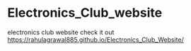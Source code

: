 # Electronics_Club_website
electronics club website
check it out
https://rahulagrawal885.github.io/Electronics_Club_Website/
